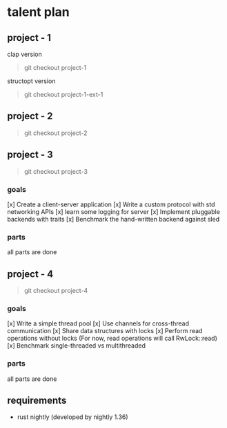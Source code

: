 # talent plan

## project - 1

clap version

> git checkout project-1

structopt version

> git checkout  project-1-ext-1


## project - 2

> git checkout project-2

## project - 3

> git checkout project-3

### goals

[x] Create a client-server application
[x] Write a custom protocol with std networking APIs
[x] learn some logging for server
[x] Implement pluggable backends with traits
[x] Benchmark the hand-written backend against sled

### parts

all parts are done

## project - 4

> git checkout project-4

### goals

[x] Write a simple thread pool
[x] Use channels for cross-thread communication
[x] Share data structures with locks
[x] Perform read operations without locks (For now, read operations will call RwLock::read)
[x] Benchmark single-threaded vs multithreaded

### parts

all parts are done

## requirements

- rust nightly (developed by nightly 1.36)

